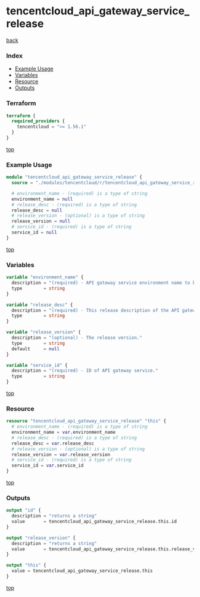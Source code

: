# tencentcloud_api_gateway_service_release

[back](../tencentcloud.md)

### Index

- [Example Usage](#example-usage)
- [Variables](#variables)
- [Resource](#resource)
- [Outputs](#outputs)

### Terraform

```terraform
terraform {
  required_providers {
    tencentcloud = ">= 1.56.1"
  }
}
```

[top](#index)

### Example Usage

```terraform
module "tencentcloud_api_gateway_service_release" {
  source = "./modules/tencentcloud/r/tencentcloud_api_gateway_service_release"

  # environment_name - (required) is a type of string
  environment_name = null
  # release_desc - (required) is a type of string
  release_desc = null
  # release_version - (optional) is a type of string
  release_version = null
  # service_id - (required) is a type of string
  service_id = null
}
```

[top](#index)

### Variables

```terraform
variable "environment_name" {
  description = "(required) - API gateway service environment name to be released. Valid values: `test`, `prepub`, `release`."
  type        = string
}

variable "release_desc" {
  description = "(required) - This release description of the API gateway service."
  type        = string
}

variable "release_version" {
  description = "(optional) - The release version."
  type        = string
  default     = null
}

variable "service_id" {
  description = "(required) - ID of API gateway service."
  type        = string
}
```

[top](#index)

### Resource

```terraform
resource "tencentcloud_api_gateway_service_release" "this" {
  # environment_name - (required) is a type of string
  environment_name = var.environment_name
  # release_desc - (required) is a type of string
  release_desc = var.release_desc
  # release_version - (optional) is a type of string
  release_version = var.release_version
  # service_id - (required) is a type of string
  service_id = var.service_id
}
```

[top](#index)

### Outputs

```terraform
output "id" {
  description = "returns a string"
  value       = tencentcloud_api_gateway_service_release.this.id
}

output "release_version" {
  description = "returns a string"
  value       = tencentcloud_api_gateway_service_release.this.release_version
}

output "this" {
  value = tencentcloud_api_gateway_service_release.this
}
```

[top](#index)